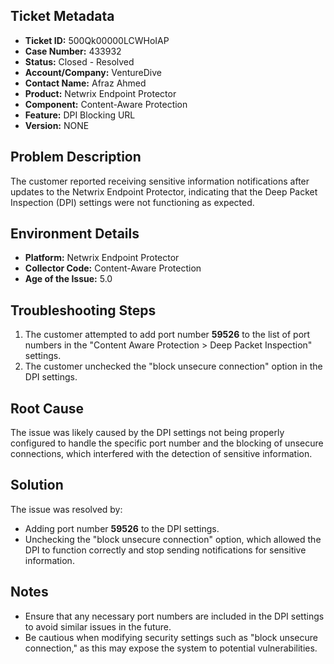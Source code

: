 ## Ticket Metadata
- **Ticket ID:** 500Qk00000LCWHoIAP
- **Case Number:** 433932
- **Status:** Closed - Resolved
- **Account/Company:** VentureDive
- **Contact Name:** Afraz Ahmed
- **Product:** Netwrix Endpoint Protector
- **Component:** Content-Aware Protection
- **Feature:** DPI Blocking URL
- **Version:** NONE

## Problem Description
The customer reported receiving sensitive information notifications after updates to the Netwrix Endpoint Protector, indicating that the Deep Packet Inspection (DPI) settings were not functioning as expected.

## Environment Details
- **Platform:** Netwrix Endpoint Protector
- **Collector Code:** Content-Aware Protection
- **Age of the Issue:** 5.0

## Troubleshooting Steps
1. The customer attempted to add port number **59526** to the list of port numbers in the "Content Aware Protection > Deep Packet Inspection" settings.
2. The customer unchecked the "block unsecure connection" option in the DPI settings.

## Root Cause
The issue was likely caused by the DPI settings not being properly configured to handle the specific port number and the blocking of unsecure connections, which interfered with the detection of sensitive information.

## Solution
The issue was resolved by:
- Adding port number **59526** to the DPI settings.
- Unchecking the "block unsecure connection" option, which allowed the DPI to function correctly and stop sending notifications for sensitive information.

## Notes
- Ensure that any necessary port numbers are included in the DPI settings to avoid similar issues in the future.
- Be cautious when modifying security settings such as "block unsecure connection," as this may expose the system to potential vulnerabilities.